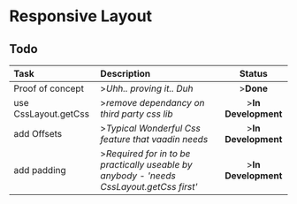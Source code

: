 Responsive Layout
===================



Todo
----------
| Task             | Description           | Status         |
| :--------------- | :-------------------- | :---:          |
| Proof of concept | >*Uhh.. proving it.. Duh*|  >**Done**    |
| use CssLayout.getCss | >*remove dependancy on third party css lib*|  >**In Development**    |
| add Offsets | >*Typical Wonderful Css feature that vaadin needs*|  >**In Development**    |
| add padding | >*Required for in to be practically useable by anybody - 'needs CssLayout.getCss first'*|  >**In Development**    |
